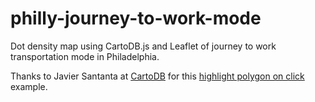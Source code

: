 # philly-journey-to-work-mode
Dot density map using CartoDB.js and Leaflet of journey to work transportation mode in Philadelphia.

Thanks to Javier Santanta at [CartoDB](http://www.cartodb.com) for this [highlight polygon on click](http://bl.ocks.org/javisantana/d20063afd2c96a733002) example.
